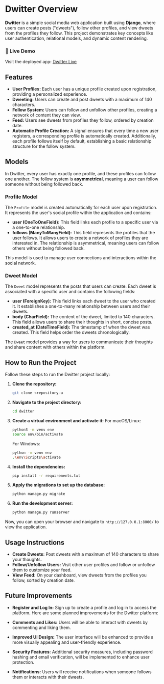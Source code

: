 # Dwitter Overview

**Dwitter** is a simple social media web application built using **Django**, where users can create posts ("dweets"), follow other profiles, and view dweets from the profiles they follow. This project demonstrates key concepts like user authentication, relational models, and dynamic content rendering.
### 🚀 Live Demo
Visit the deployed app: [Dwitter Live](https://dwitterapp.onrender.com/dwitter/)
## Features

- **User Profiles:** Each user has a unique profile created upon registration, providing a personalized experience.
- **Dweeting:** Users can create and post dweets with a maximum of 140 characters.
- **Follow System:** Users can follow and unfollow other profiles, creating a network of content they can view.
- **Feed:** Users see dweets from profiles they follow, ordered by creation date.
- **Automatic Profile Creation:** A signal ensures that every time a new user registers, a corresponding profile is automatically created. Additionally, each profile follows itself by default, establishing a basic relationship structure for the follow system.

## Models

In Dwitter, every user has exactly one profile, and these profiles can follow one another. The follow system is **asymmetrical**, meaning a user can follow someone without being followed back.

### Profile Model

The `Profile` model is created automatically for each user upon registration. It represents the user's social profile within the application and contains:

- **user (OneToOneField):** This field links each profile to a specific user via a one-to-one relationship.
- **follows (ManyToManyField):** This field represents the profiles that the user follows. It allows users to create a network of profiles they are interested in. The relationship is asymmetrical, meaning users can follow others without being followed back.

This model is used to manage user connections and interactions within the social network.

### Dweet Model

The `Dweet` model represents the posts that users can create. Each dweet is associated with a specific user and contains the following fields:

- **user (ForeignKey):** This field links each dweet to the user who created it. It establishes a one-to-many relationship between users and their dweets.
- **body (CharField):** The content of the dweet, limited to 140 characters. This field allows users to share their thoughts in short, concise posts.
- **created_at (DateTimeField):** The timestamp of when the dweet was created. This field helps order the dweets chronologically.

The `Dweet` model provides a way for users to communicate their thoughts and share content with others within the platform.

## How to Run the Project

Follow these steps to run the Dwitter project locally:

1. **Clone the repository:**
    
    ```bash
    git clone <repository-u
    ```
    
2. **Navigate to the project directory:**
    
    ```bash
    cd dwitter
    ```
    
3. **Create a virtual environment and activate it:** For macOS/Linux:
    
    ```bash
    python3 -m venv env
    source env/bin/activate
    ```
    
    For Windows:
    
    ```bash
    python -m venv env
    .\env\Scripts\activate
    ```
    
4. **Install the dependencies:**
    
    ```bash
    pip install -r requirements.txt
    ```
    
5. **Apply the migrations to set up the database:**
    
    ```bash
    python manage.py migrate
    ```
    
6. **Run the development server:**
    
    ```bash
    python manage.py runserver
    ```
    

Now, you can open your browser and navigate to `http://127.0.0.1:8000/` to view the application.

## Usage Instructions

- **Create Dweets:** Post dweets with a maximum of 140 characters to share your thoughts.
- **Follow/Unfollow Users:** Visit other user profiles and follow or unfollow them to customize your feed.
- **View Feed:** On your dashboard, view dweets from the profiles you follow, sorted by creation date.

## Future Improvements
- **Register and Log In:** Sign up to create a profile and log in to access the platform.
Here are some planned improvements for the Dwitter platform:

- **Comments and Likes:** Users will be able to interact with dweets by commenting and liking them.
- **Improved UI Design:** The user interface will be enhanced to provide a more visually appealing and user-friendly experience.
- **Security Features:** Additional security measures, including password hashing and email verification, will be implemented to enhance user protection.
- **Notifications:** Users will receive notifications when someone follows them or interacts with their dweets.
